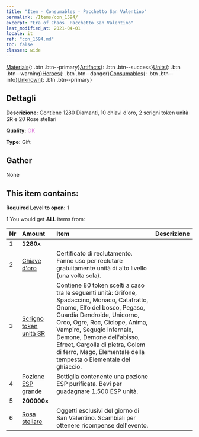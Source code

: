 ```yaml
---
title: "Item - Consumables - Pacchetto San Valentino"
permalink: /Items/con_1594/
excerpt: "Era of Chaos  Pacchetto San Valentino"
last_modified_at: 2021-04-01
locale: it
ref: "con_1594.md"
toc: false
classes: wide
---
```

 [Materials](/it/Items/){: .btn .btn--primary}[Artifacts](/it/Items/Artifacts/){: .btn .btn--success}[Units](/it/Items/Units/){: .btn .btn--warning}[Heroes](/it/Items/Heroes/){: .btn .btn--danger}[Consumables](/it/Items/Consumables/){: .btn .btn--info}[Unknown](/it/Items/Unknown/){: .btn .btn--primary}

## Dettagli
 **Descrizione:** Contiene 1280 Diamanti, 10 chiavi d'oro, 2 scrigni token unità SR e 20 Rose stellari

 **Quality:** <span style="color: #DA70D6">OK</span>

 **Type:** Gift

## Gather

  None

## This item contains:

 **Required Level to open:** 1

 1 You would get **ALL** items  from:

  | Nr | Amount |     Item    | Descrizione |
  |:---|:-------|:------------|:-----------:|
  | 1 |  **1280x** | <i class="fas fa-gem"/> |  | 
  | 2 | [Chiave d'oro](/it/Items/con_783/) | Certificato di reclutamento. Fanne uso per reclutare gratuitamente unità di alto livello (una volta sola). | 
  | 3 | [Scrigno token unità SR](/it/Items/con_1597/) | Contiene 80 token scelti a caso tra le seguenti unità: Grifone, Spadaccino, Monaco, Catafratto, Gnomo, Elfo del bosco, Pegaso, Guardia Dendroide, Unicorno, Orco, Ogre, Roc, Ciclope, Anima, Vampiro, Segugio infernale, Demone, Demone dell'abisso, Efreet, Gargolla di pietra, Golem di ferro, Mago, Elementale della tempesta o Elementale del ghiaccio. | 
  | 4 | [Pozione ESP grande](/it/Items/con_702/) | Bottiglia contenente una pozione ESP purificata. Bevi per guadagnare 1.500 ESP unità. | 
  | 5 |  **200000x** | <i class="fas fa-coins"/> |  | 
  | 6 | [Rosa stellare](/it/Items/con_812/) | Oggetti esclusivi del giorno di San Valentino. Scambiali per ottenere ricompense dell'evento. | 
